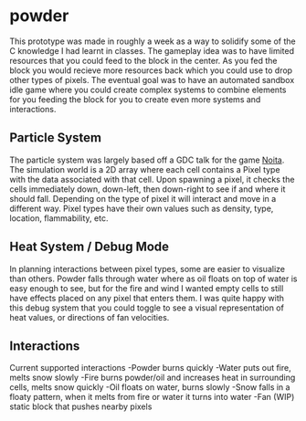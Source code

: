 # powder
This prototype was made in roughly a week as a way to solidify some of the C knowledge I had learnt in classes. The gameplay idea was to have limited resources that you could feed to the block in the center. As you fed the block you would recieve more resources back which you could use to drop other types of pixels. The eventual goal was to have an automated sandbox idle game where you could create complex systems to combine elements for you feeding the block for you to create even more systems and interactions. 

<h2>Particle System</h2>
The particle system was largely based off a GDC talk for the game <a href="https://www.youtube.com/watch?v=prXuyMCgbTc">Noita</a>. The simulation world is a 2D array where each cell contains a Pixel type with the data associated with that cell. Upon spawning a pixel, it checks the cells immediately down, down-left, then down-right to see if and where it should fall. Depending on the type of pixel it will interact and move in a different way. Pixel types have their own values such as density, type, location, flammability, etc.

<h2>Heat System / Debug Mode</h2>
In planning interactions between pixel types, some are easier to visualize than others. Powder falls through water where as oil floats on top of water is easy enough to see, but for the fire and wind I wanted empty cells to still have effects placed on any pixel that enters them. I was quite happy with this debug system that you could toggle to see a visual representation of heat values, or directions of fan velocities.

<h2>Interactions</h2>
Current supported interactions
  -Powder burns quickly
  -Water puts out fire, melts snow slowly
  -Fire burns powder/oil and increases heat in surrounding cells, melts snow quickly
  -Oil floats on water, burns slowly
  -Snow falls in a floaty pattern, when it melts from fire or water it turns into water
  -Fan (WIP) static block that pushes nearby pixels
